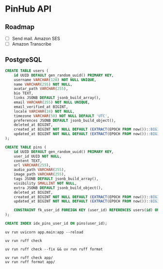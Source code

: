 # PinHub API

## Roadmap

- [ ] Send mail. Amazon SES
- [ ] Amazon Transcribe

## PostgreSQL

```sql
CREATE TABLE users (
    id UUID DEFAULT gen_random_uuid() PRIMARY KEY,
    username VARCHAR(128) NOT NULL UNIQUE,
    name VARCHAR(255) NOT NULL,
    avatar_path VARCHAR(255),
    bio TEXT,
    links JSONB DEFAULT jsonb_build_array(),
    email VARCHAR(255) NOT NULL UNIQUE,
    email_verified_at BIGINT,
    locale VARCHAR(24) NOT NULL,
    timezone VARCHAR(50) NOT NULL DEFAULT 'UTC',
    preferences JSONB DEFAULT jsonb_build_object(),
    deleted_at BIGINT,
    created_at BIGINT NOT NULL DEFAULT (EXTRACT(EPOCH FROM now())::BIGINT),
    updated_at BIGINT NOT NULL DEFAULT (EXTRACT(EPOCH FROM now())::BIGINT)
);
```

```sql
CREATE TABLE pins (
    id UUID DEFAULT gen_random_uuid() PRIMARY KEY,
    user_id UUID NOT NULL,
    content TEXT,
    url VARCHAR(255),
    audio_path VARCHAR(255),
    image_path VARCHAR(255),
    tags JSONB DEFAULT jsonb_build_array(),
    visibility SMALLINT NOT NULL,
    extra JSONB DEFAULT jsonb_build_object(),
    deleted_at BIGINT,
    created_at BIGINT NOT NULL DEFAULT (EXTRACT(EPOCH FROM now())::BIGINT),
    updated_at BIGINT NOT NULL DEFAULT (EXTRACT(EPOCH FROM now())::BIGINT),

    CONSTRAINT fk_user_id FOREIGN KEY (user_id) REFERENCES users(id) ON DELETE NO ACTION
);

CREATE INDEX idx_pins_user_id ON pins(user_id);
```

`uv run uvicorn app.main:app --reload`

`uv run ruff check`

`uv run ruff check --fix && uv run ruff format`

```console
uv run ruff check app/
uv run ruff format app/
```
